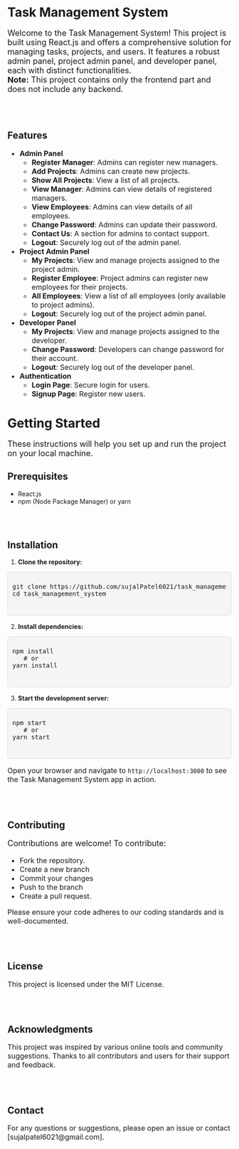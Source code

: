<h1>Task Management System</h1>
<p style="font-size: 18px;">Welcome to the Task Management System! This project is built using React.js and offers a comprehensive solution for managing tasks, projects, and users. It features a robust admin panel, project admin panel, and developer panel, each with distinct functionalities. 
<br>
<strong>Note:</strong> This project contains only the frontend part and does not include any backend.</p>
<br>
<br>
<h2>Features</h2>
<ul style="font-size: 16px;">
  <li><strong>Admin Panel</strong>
    <ul>
      <li><strong>Register Manager</strong>: Admins can register new managers.</li>
      <li><strong>Add Projects</strong>: Admins can create new projects.</li>
      <li><strong>Show All Projects</strong>: View a list of all projects.</li>
      <li><strong>View Manager</strong>: Admins can view details of registered managers.</li>
      <li><strong>View Employees</strong>: Admins can view details of all employees.</li>
      <li><strong>Change Password</strong>: Admins can update their password.</li>
      <li><strong>Contact Us</strong>: A section for admins to contact support.</li>
      <li><strong>Logout</strong>: Securely log out of the admin panel.</li>
    </ul>
  </li>
  <li><strong>Project Admin Panel</strong>
    <ul>
      <li><strong>My Projects</strong>: View and manage projects assigned to the project admin.</li>
      <li><strong>Register Employee</strong>: Project admins can register new employees for their projects.</li>
      <li><strong>All Employees</strong>: View a list of all employees (only available to project admins).</li>
      <li><strong>Logout</strong>: Securely log out of the project admin panel.</li>
    </ul>
  </li>
  <li><strong>Developer Panel</strong>
    <ul>
      <li><strong>My Projects</strong>: View and manage projects assigned to the developer.</li>
      <li><strong>Change Password</strong>: Developers can change password for their account.</li>
      <li><strong>Logout</strong>: Securely log out of the developer panel.</li>
    </ul>
  </li>
  <li><strong>Authentication</strong>
    <ul>
      <li><strong>Login Page</strong>: Secure login for users.</li>
      <li><strong>Signup Page</strong>: Register new users.</li>
    </ul>
  </li>
</ul>
<h1>Getting Started</h1>
<p style="font-size: 18px;">These instructions will help you set up and run the project on your local machine.</p>
<h2>Prerequisites</h2>
<p style="font-size: 16px;">
  <ul>
    <li>React.js</li>
    <li>npm (Node Package Manager) or yarn</li>
  </ul>
</p>
<br>
<br>
<h2>Installation</h2>
<p style="font-size: 16px;">
  <ol>
    <li><strong>Clone the repository:</strong></li>
  </ol>
</p>
<div style=" position: relative;
            background-color: #f5f5f5;
            padding: 10px;
            border: 1px solid #ddd;
            border-radius: 5px;
            font-family: Consolas, 'Courier New', monospace;
            font-size: 14px;">
        <pre>
git clone https://github.com/sujalPatel6021/task_management_system.git
cd task_management_system
        </pre>
</div>
<p style="font-size: 16px;">
  <ol start="2">
    <li><strong>Install dependencies:</strong></li>
  </ol>
</p>
<div style=" position: relative;
            background-color: #f5f5f5;
            padding: 10px;
            border: 1px solid #ddd;
            border-radius: 5px;
            font-family: Consolas, 'Courier New', monospace;
            font-size: 14px;">
        <pre>
npm install
&nbsp;&nbsp;&nbsp;# or
yarn install
        </pre>
</div>
<p style="font-size: 16px;">
  <ol start="3">
    <li><strong>Start the development server:</strong></li>
  </ol>
</p>
<div style=" position: relative;
            background-color: #f5f5f5;
            padding: 10px;
            border: 1px solid #ddd;
            border-radius: 5px;
            font-family: Consolas, 'Courier New', monospace;
            font-size: 14px;">
        <pre>
npm start
&nbsp;&nbsp;&nbsp;# or
yarn start
        </pre>
</div>
<p style="font-size: 16px;">Open your browser and navigate to <code>http://localhost:3000</code> to see the Task Management System app in action.</p>
<br>
<br>
<h2>Contributing</h2>
<p style="font-size: 18px;">Contributions are welcome! To contribute:</p>
<ul style="font-size: 16px;">
  <li>Fork the repository.</li>
  <li>Create a new branch</li>
  <li>Commit your changes</li>
  <li>Push to the branch</li>
  <li>Create a pull request.</li>
</ul>
<p style="font-size: 16px;">Please ensure your code adheres to our coding standards and is well-documented.</p>
<br>
<br>
<h2>License</h2>
<p style="font-size: 16px;">This project is licensed under the MIT License.</p>
<br>
<br>
<h2>Acknowledgments</h2>
<p style="font-size: 16px;">This project was inspired by various online tools and community suggestions. Thanks to all contributors and users for their support and feedback.</p>
<br>
<br>
<h2>Contact</h2>
<p style="font-size: 16px;">For any questions or suggestions, please open an issue or contact [sujalpatel6021@gmail.com].</p>
